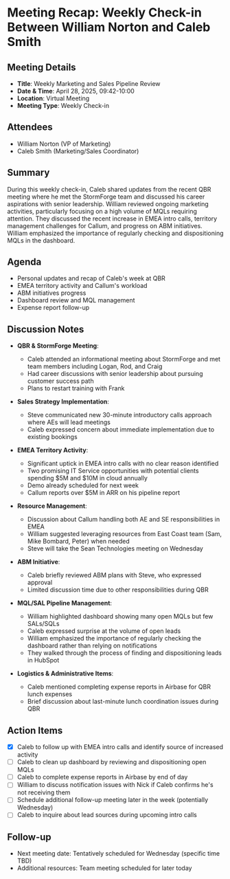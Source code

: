 
# Meeting Recap: Weekly Check-in Between William Norton and Caleb Smith

## Meeting Details

- **Title**: Weekly Marketing and Sales Pipeline Review
- **Date & Time**: April 28, 2025, 09:42-10:00
- **Location**: Virtual Meeting
- **Meeting Type**: Weekly Check-in

## Attendees

- William Norton (VP of Marketing)
- Caleb Smith (Marketing/Sales Coordinator)

## Summary

During this weekly check-in, Caleb shared updates from the recent QBR meeting where he met the StormForge team and discussed his career aspirations with senior leadership. William reviewed ongoing marketing activities, particularly focusing on a high volume of MQLs requiring attention. They discussed the recent increase in EMEA intro calls, territory management challenges for Callum, and progress on ABM initiatives. William emphasized the importance of regularly checking and dispositioning MQLs in the dashboard.

## Agenda

- Personal updates and recap of Caleb's week at QBR
- EMEA territory activity and Callum's workload
- ABM initiatives progress
- Dashboard review and MQL management
- Expense report follow-up

## Discussion Notes

- **QBR & StormForge Meeting**:
    
    - Caleb attended an informational meeting about StormForge and met team members including Logan, Rod, and Craig
    - Had career discussions with senior leadership about pursuing customer success path
    - Plans to restart training with Frank
- **Sales Strategy Implementation**:
    
    - Steve communicated new 30-minute introductory calls approach where AEs will lead meetings
    - Caleb expressed concern about immediate implementation due to existing bookings
- **EMEA Territory Activity**:
    
    - Significant uptick in EMEA intro calls with no clear reason identified
    - Two promising IT Service opportunities with potential clients spending $5M and $10M in cloud annually
    - Demo already scheduled for next week
    - Callum reports over $5M in ARR on his pipeline report
- **Resource Management**:
    
    - Discussion about Callum handling both AE and SE responsibilities in EMEA
    - William suggested leveraging resources from East Coast team (Sam, Mike Bombard, Peter) when needed
    - Steve will take the Sean Technologies meeting on Wednesday
- **ABM Initiative**:
    
    - Caleb briefly reviewed ABM plans with Steve, who expressed approval
    - Limited discussion time due to other responsibilities during QBR
- **MQL/SAL Pipeline Management**:
    
    - William highlighted dashboard showing many open MQLs but few SALs/SQLs
    - Caleb expressed surprise at the volume of open leads
    - William emphasized the importance of regularly checking the dashboard rather than relying on notifications
    - They walked through the process of finding and dispositioning leads in HubSpot
- **Logistics & Administrative Items**:
    
    - Caleb mentioned completing expense reports in Airbase for QBR lunch expenses
    - Brief discussion about last-minute lunch coordination issues during QBR

## Action Items

- [x] Caleb to follow up with EMEA intro calls and identify source of increased activity
- [ ] Caleb to clean up dashboard by reviewing and dispositioning open MQLs
- [ ] Caleb to complete expense reports in Airbase by end of day
- [ ] William to discuss notification issues with Nick if Caleb confirms he's not receiving them
- [ ] Schedule additional follow-up meeting later in the week (potentially Wednesday)
- [ ] Caleb to inquire about lead sources during upcoming intro calls

## Follow-up

- Next meeting date: Tentatively scheduled for Wednesday (specific time TBD)
- Additional resources: Team meeting scheduled for later today